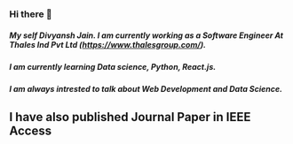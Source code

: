 ### Hi there 👋


##### My self Divyansh Jain. I am currently working as a Software Engineer At Thales Ind Pvt Ltd (https://www.thalesgroup.com/). 
##### I am currently learning Data science, Python, React.js.
##### I am always intrested to talk about Web Development and Data Science.

## I have also published Journal Paper in IEEE Access

<!--
**divyanshja/divyanshja** is a ✨ _special_ ✨ repository because its `README.md` (this file) appears on your GitHub profile.

Here are some ideas to get you started:

- 🔭 I’m currently working on ...
- 🌱 I’m currently learning ...
- 👯 I’m looking to collaborate on ...
- 🤔 I’m looking for help with ...
- 💬 Ask me about ...
- 📫 How to reach me: ...
- 😄 Pronouns: ...
- ⚡ Fun fact: ...
-->
